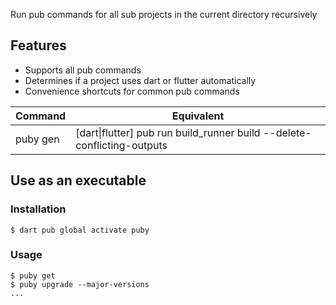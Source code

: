 Run pub commands for all sub projects in the current directory recursively

## Features
- Supports all pub commands
- Determines if a project uses dart or flutter automatically
- Convenience shortcuts for common pub commands

| Command  | Equivalent                                                              |
| -------- | ----------------------------------------------------------------------- |
| puby gen | [dart\|flutter] pub run build_runner build --delete-conflicting-outputs |

## Use as an executable

### Installation
```console
$ dart pub global activate puby
```

### Usage
```console
$ puby get
$ puby upgrade --major-versions
...
```